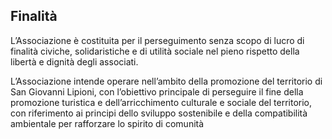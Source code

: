 ## Finalità

L’Associazione è costituita per il perseguimento senza scopo di
lucro di finalità civiche, solidaristiche e di utilità sociale nel pieno
rispetto della libertà e dignità degli associati.

L’Associazione intende operare nell’ambito della promozione del
territorio di San Giovanni Lipioni, con l’obiettivo principale di
perseguire il fine della promozione turistica e dell’arricchimento
culturale e sociale del territorio, con riferimento ai principi dello
sviluppo sostenibile e della compatibilità ambientale per
rafforzare lo spirito di comunità